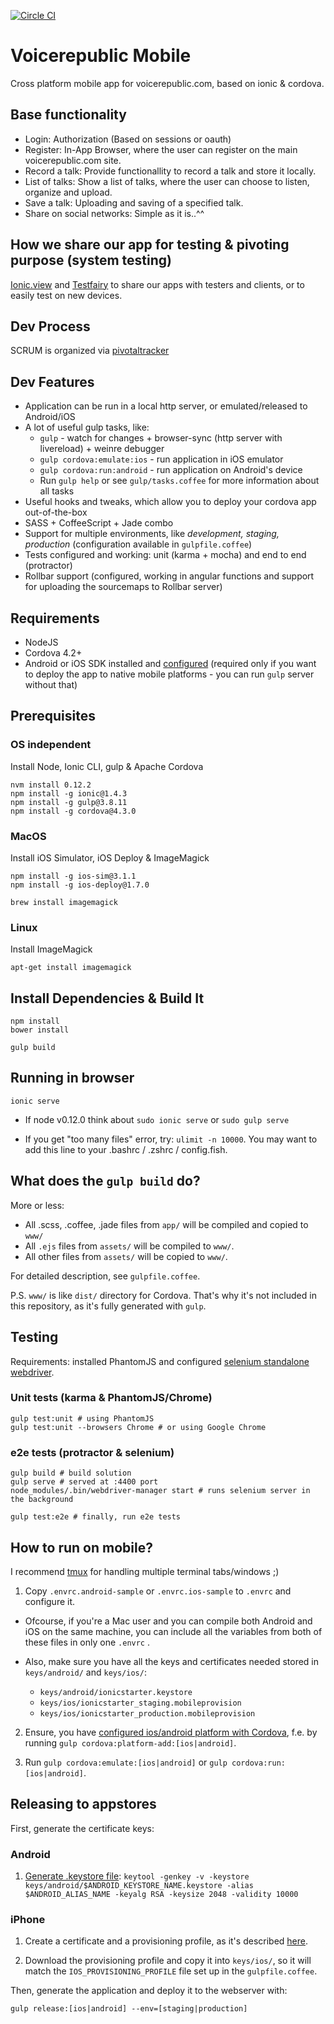 [![Circle CI](https://circleci.com/gh/munen/voicerepublic_mobile/tree/integration.svg?style=svg&circle-token=c40bfd4f3ded798fe2f51ee5751812d5c19ffebd)](https://circleci.com/gh/munen/voicerepublic_mobile/tree/integration)

# Voicerepublic Mobile

Cross platform mobile app for voicerepublic.com, based on ionic & cordova.

## Base functionality

* Login: Authorization (Based on sessions or oauth)
* Register: In-App Browser, where the user can register on the main voicerepublic.com site.
* Record a talk: Provide functionallity to record a talk and store it locally.
* List of talks: Show a list of talks, where the user can choose to listen, organize and upload.
* Save a talk: Uploading and saving of a specified talk.
* Share on social networks: Simple as it is..^^

## How we share our app for testing & pivoting purpose (system testing)

[Ionic.view](http://view.ionic.io/) and
[Testfairy](http://testfairy.com) to share our apps with testers and
clients, or to easily test on new devices.

## Dev Process

SCRUM is organized via [pivotaltracker](https://www.pivotaltracker.com/projects/1303582)

## Dev Features

* Application can be run in a local http server, or emulated/released to Android/iOS
* A lot of useful gulp tasks, like:
  * `gulp` - watch for changes + browser-sync (http server with livereload) + weinre debugger
  * `gulp cordova:emulate:ios` - run application in iOS emulator
  * `gulp cordova:run:android` - run application on Android's device
  * Run `gulp help` or see `gulp/tasks.coffee` for more information about all tasks
* Useful hooks and tweaks, which allow you to deploy your cordova app out-of-the-box
* SASS + CoffeeScript + Jade combo
* Support for multiple environments, like *development, staging, production* (configuration available in `gulpfile.coffee`)
* Tests configured and working: unit (karma + mocha) and end to end (protractor)
* Rollbar support (configured, working in angular functions and support for uploading the sourcemaps to Rollbar server)

## Requirements

* NodeJS
* Cordova 4.2+
* Android or iOS SDK installed and
  [configured](http://docs.phonegap.com/en/4.0.0/guide_platforms_index.md.html#Platform%20Guides)
  (required only if you want to deploy the app to native mobile
  platforms - you can run `gulp` server without that)

## Prerequisites

### OS independent

Install Node, Ionic CLI, gulp & Apache Cordova

    nvm install 0.12.2
    npm install -g ionic@1.4.3
    npm install -g gulp@3.8.11
    npm install -g cordova@4.3.0

### MacOS

Install iOS Simulator, iOS Deploy & ImageMagick

    npm install -g ios-sim@3.1.1
    npm install -g ios-deploy@1.7.0

    brew install imagemagick

### Linux

Install ImageMagick

    apt-get install imagemagick

## Install Dependencies & Build It

    npm install
    bower install

    gulp build

## Running in browser

    ionic serve

* If node v0.12.0 think about `sudo ionic serve` or `sudo gulp serve`

* If you get "too many files" error, try: `ulimit -n 10000`. You may
  want to add this line to your .bashrc / .zshrc / config.fish.

## What does the `gulp build` do?

More or less:

* All .scss, .coffee, .jade files from `app/` will be compiled and copied to `www/`
* All `.ejs` files from `assets/` will be compiled to `www/`.
* All other files from `assets/` will be copied to `www/`.

For detailed description, see `gulpfile.coffee`.

P.S. `www/` is like `dist/` directory for Cordova. That's why it's not
included in this repository, as it's fully generated with `gulp`.

## Testing

Requirements: installed PhantomJS and configured
[selenium standalone webdriver](https://github.com/angular/protractor/blob/master/docs/getting-started.md#setup-and-config).

### Unit tests (karma & PhantomJS/Chrome)

    gulp test:unit # using PhantomJS
    gulp test:unit --browsers Chrome # or using Google Chrome

### e2e tests (protractor & selenium)

    gulp build # build solution
    gulp serve # served at :4400 port
    node_modules/.bin/webdriver-manager start # runs selenium server in the background

    gulp test:e2e # finally, run e2e tests

## How to run on mobile?

I recommend [tmux](http://tmux.sourceforge.net/) for handling multiple terminal tabs/windows ;)

1. Copy `.envrc.android-sample` or `.envrc.ios-sample` to `.envrc` and configure it.

  * Ofcourse, if you're a Mac user and you can compile both Android and iOS on the same machine, you can include all the variables from both of these files in only one `.envrc` .

  * Also, make sure you have all the keys and certificates needed stored in `keys/android/` and `keys/ios/`:

    * `keys/android/ionicstarter.keystore`
    * `keys/ios/ionicstarter_staging.mobileprovision`
    * `keys/ios/ionicstarter_production.mobileprovision`

2. Ensure, you have [configured ios/android platform with Cordova](http://cordova.apache.org/docs/en/edge/guide_cli_index.md.html), f.e. by running `gulp cordova:platform-add:[ios|android]`.

3. Run `gulp cordova:emulate:[ios|android]` or `gulp cordova:run:[ios|android]`.

## Releasing to appstores

First, generate the certificate keys:

### Android

1. [Generate .keystore file](http://developer.android.com/tools/publishing/app-signing.html):
`keytool -genkey -v -keystore keys/android/$ANDROID_KEYSTORE_NAME.keystore -alias $ANDROID_ALIAS_NAME -keyalg RSA -keysize 2048 -validity 10000`

### iPhone

1. Create a certificate and a provisioning profile, as it's described [here](http://docs.build.phonegap.com/en_US/3.3.0/signing_signing-ios.md.html#iOS%20Signing).

2. Download the provisioning profile and copy it into `keys/ios/`, so it will match the `IOS_PROVISIONING_PROFILE` file set up in the `gulpfile.coffee`.

Then, generate the application and deploy it to the webserver with:

    gulp release:[ios|android] --env=[staging|production]

